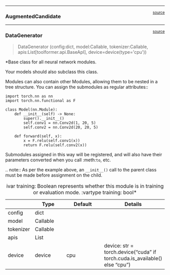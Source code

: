 

<!-- WARNING: THIS FILE WAS AUTOGENERATED! DO NOT EDIT! -->

------------------------------------------------------------------------

<a
href="https://github.com/qcname/toolformer/blob/main/toolformer/data_generator.py#L17"
target="_blank" style="float:right; font-size:smaller">source</a>

### AugmentedCandidate

------------------------------------------------------------------------

<a
href="https://github.com/qcname/toolformer/blob/main/toolformer/data_generator.py#L21"
target="_blank" style="float:right; font-size:smaller">source</a>

### DataGenerator

>  DataGenerator (config:dict, model:Callable, tokenizer:Callable,
>                     apis:List[toolformer.api.BaseApI],
>                     device=device(type='cpu'))

\*Base class for all neural network modules.

Your models should also subclass this class.

Modules can also contain other Modules, allowing them to be nested in a
tree structure. You can assign the submodules as regular attributes::

    import torch.nn as nn
    import torch.nn.functional as F

    class Model(nn.Module):
        def __init__(self) -> None:
            super().__init__()
            self.conv1 = nn.Conv2d(1, 20, 5)
            self.conv2 = nn.Conv2d(20, 20, 5)

        def forward(self, x):
            x = F.relu(self.conv1(x))
            return F.relu(self.conv2(x))

Submodules assigned in this way will be registered, and will also have
their parameters converted when you call :meth:`to`, etc.

.. note:: As per the example above, an `__init__()` call to the parent
class must be made before assignment on the child.

<table>
<caption>ivar training: Boolean represents whether this module is in
training or evaluation mode. :vartype training: bool*</caption>
<colgroup>
<col style="width: 6%" />
<col style="width: 25%" />
<col style="width: 34%" />
<col style="width: 34%" />
</colgroup>
<thead>
<tr>
<th></th>
<th><strong>Type</strong></th>
<th><strong>Default</strong></th>
<th><strong>Details</strong></th>
</tr>
</thead>
<tbody>
<tr>
<td>config</td>
<td>dict</td>
<td></td>
<td></td>
</tr>
<tr>
<td>model</td>
<td>Callable</td>
<td></td>
<td></td>
</tr>
<tr>
<td>tokenizer</td>
<td>Callable</td>
<td></td>
<td></td>
</tr>
<tr>
<td>apis</td>
<td>List</td>
<td></td>
<td></td>
</tr>
<tr>
<td>device</td>
<td>device</td>
<td>cpu</td>
<td>device: str = torch.device(“cuda” if torch.cuda.is_available() else
“cpu”)</td>
</tr>
</tbody>
</table>
